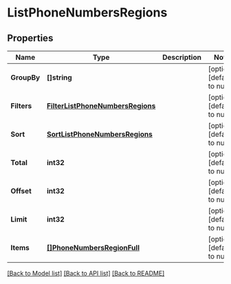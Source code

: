 # ListPhoneNumbersRegions

## Properties
Name | Type | Description | Notes
------------ | ------------- | ------------- | -------------
**GroupBy** | **[]string** |  | [optional] [default to null]
**Filters** | [**FilterListPhoneNumbersRegions**](FilterListPhoneNumbersRegions.md) |  | [optional] [default to null]
**Sort** | [**SortListPhoneNumbersRegions**](SortListPhoneNumbersRegions.md) |  | [optional] [default to null]
**Total** | **int32** |  | [optional] [default to null]
**Offset** | **int32** |  | [optional] [default to null]
**Limit** | **int32** |  | [optional] [default to null]
**Items** | [**[]PhoneNumbersRegionFull**](PhoneNumbersRegionFull.md) |  | [optional] [default to null]

[[Back to Model list]](../README.md#documentation-for-models) [[Back to API list]](../README.md#documentation-for-api-endpoints) [[Back to README]](../README.md)


